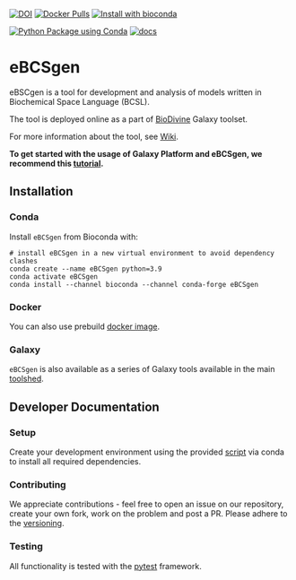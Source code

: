 [![DOI](https://zenodo.org/badge/DOI/10.5281/zenodo.6644973.svg)](https://doi.org/10.5281/zenodo.6644973)
[![Docker Pulls](https://badgen.net//docker/pulls/sybila/ebcsgen?icon=docker)](https://hub.docker.com/r/sybila/ebcsgen/)
[![Install with bioconda](https://img.shields.io/badge/install%20with-bioconda-brightgreen.svg?style=flat)](http://bioconda.github.io/recipes/ebcsgen/README.html)

[![Python Package using Conda](https://github.com/sybila/eBCSgen/actions/workflows/python-package-conda.yml/badge.svg)](https://github.com/sybila/eBCSgen/actions/workflows/python-package-conda.yml)
[![docs](https://readthedocs.org/projects/ebcsgen/badge/?version=latest)](https://ebcsgen.readthedocs.io/en/latest/)

# eBCSgen

eBSCgen is a tool for development and analysis of models written in Biochemical Space Language (BCSL). 

The tool is deployed online as a part of [BioDivine](https://biodivine-vm.fi.muni.cz/galaxy/) Galaxy toolset.

For more information about the tool, see [Wiki](https://github.com/sybila/eBCSgen/wiki).

**To get started with the usage of Galaxy Platform and eBCSgen, we recommend this [tutorial](https://xtrojak.github.io/files/papers/eBCSgen_tutorial.pdf).**

## Installation

### Conda

Install `eBCSgen` from Bioconda with:

```
# install eBCSgen in a new virtual environment to avoid dependency clashes
conda create --name eBCSgen python=3.9
conda activate eBCSgen
conda install --channel bioconda --channel conda-forge eBCSgen
```

### Docker

You can also use prebuild [docker image](https://hub.docker.com/r/sybila/ebcsgen).

### Galaxy

`eBCSgen` is also available as a series of Galaxy tools available in the main [toolshed](https://toolshed.g2.bx.psu.edu/).

## Developer Documentation

### Setup

Create your development environment using the provided [script](conda/environment.yml) via conda to install all required dependencies.

### Contributing

We appreciate contributions - feel free to open an issue on our repository, create your own fork, work on the problem and post a PR. 
Please adhere to the [versioning](https://semver.org/spec/v2.0.0.html).

### Testing

All functionality is tested with the [pytest](https://docs.pytest.org/en/6.2.x/contents.html) framework.
